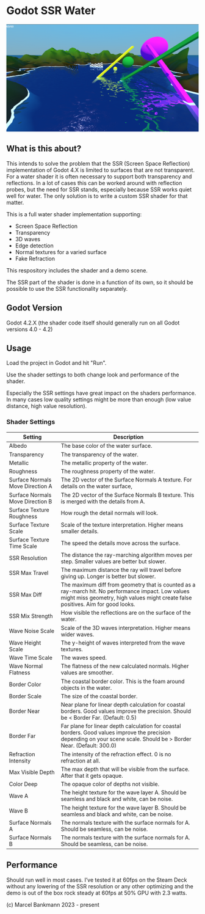 # Godot SSR Water 

![Demo Scene Screenshot](screenshot.png)

## What is this about?

This intends to solve the problem that the SSR (Screen Space Reflection) implementation of Godot 4.X is limited to surfaces that are not transparent. For a water shader it is often necessary to support both transparency and reflections. In a lot of cases this can be worked around with reflection probes, but the need for SSR stands, especially because SSR works quiet well for water. The only solution is to write a custom SSR shader for that matter.

This is a full water shader implementation supporting:

- Screen Space Reflection
- Transparency
- 3D waves
- Edge detection
- Normal textures for a varied surface
- Fake Refraction

This respository includes the shader and a demo scene.

The SSR part of the shader is done in a function of its own, so it should be possible to use the SSR functionality separately.

## Godot Version

Godot 4.2.X (the shader code itself should generally run on all Godot versions 4.0 - 4.2)

## Usage

Load the project in Godot and hit "Run".

Use the shader settings to both change look and performance of the shader. 

Especially the SSR settings have great impact on the shaders performance. In many cases low quality settings might be more than enough (low value distance, high value resolution).

### Shader Settings

| Setting                            | Description |
| --------                           | ------- |
| Albedo                             | The base color of the water surface. |
| Transparency                       | The transparency of the water. |
| Metallic                           | The metallic property of the water. |
| Roughness                          | The roughness property of the water. |
| Surface Normals Move Direction A   | The 2D vector of the Surface Normals A texture. For details on the water surface, |
| Surface Normals Move Direction B   | The 2D vector of the Surface Normals B texture. This is merged with the details from A. |
| Surface Texture Roughness          | How rough the detail normals will look. |
| Surface Texture Scale              | Scale of the texture interpretation. Higher means smaller details.|
| Surface Texture Time Scale         | The speed the details move across the surface. |
| SSR Resolution                     | The distance the ray-marching algorithm moves per step. Smaller values are better but slower. |
| SSR Max Travel                     | The maximum distance the ray will travel before giving up. Longer is better but slower. |
| SSR Max Diff                       | The maximum diff from geometry that is counted as a ray-march hit. No performance impact. Low values might miss geometry, high values might create false positives. Aim for good looks. |
| SSR Mix Strength                   | How visible the reflections are on the surface of the water. |
| Wave Noise Scale                   | Scale of the 3D waves interpretation. Higher means wider waves. |
| Wave Height Scale                  | The y-height of waves interpreted from the wave textures. |
| Wave Time Scale                    | The waves speed. |
| Wave Normal Flatness               | The flatness of the new calculated normals. Higher values are smoother. |
| Border Color                       | The coastal border color. This is the foam around objects in the water. |
| Border Scale                       | The size of the coastal border. |
| Border Near                        | Near plane for linear depth calculation for coastal borders. Good values improve the precision. Should be < Border Far. (Default: 0.5) |
| Border Far                         | Far plane for linear depth calculation for coastal borders. Good values improve the precision depending on your scene scale. Should be > Border Near. (Default: 300.0) |
| Refraction Intensity               | The intensity of the refraction effect. 0 is no refraction at all. |
| Max Visible Depth                  | The max depth that will be visible from the surface. After that it gets opaque. |
| Color Deep                         | The opaque color of depths not visible. |
| Wave A                             | The height texture for the wave layer A. Should be seamless and black and white, can be noise. |
| Wave B                             | The height texture for the wave layer B. Should be seamless and black and white, can be noise. |
| Surface Normals A                  | The normals texture with the surface normals for A. Should be seamless, can be noise. |
| Surface Normals B                  | The normals texture with the surface normals for A. Should be seamless, can be noise.  |

## Performance

Should run well in most cases. I’ve tested it at 60fps on the Steam Deck without any lowering of the SSR resolution or any other optimizing and the demo is out of the box rock steady at 60fps at 50% GPU with 2.3 watts.

(c) Marcel Bankmann 2023 - present
